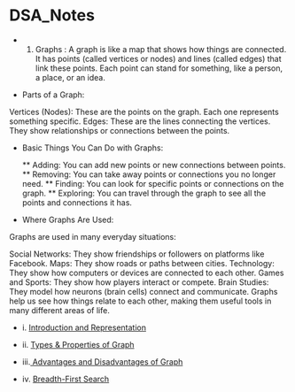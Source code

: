 # DSA_Notes
* 1. Graphs :
     A graph is like a map that shows how things are connected. It has points (called vertices or nodes) and lines (called edges) that link these points. Each point can stand for something, like a person, a place, or an idea.

* Parts of a Graph:
  
Vertices (Nodes): These are the points on the graph. Each one represents something specific.
Edges: These are the lines connecting the vertices. They show relationships or connections between the points.

* Basic Things You Can Do with Graphs:

  ** Adding: You can add new points or new connections between points.
** Removing: You can take away points or connections you no longer need.
** Finding: You can look for specific points or connections on the graph.
** Exploring: You can travel through the graph to see all the points and connections it has.
  
* Where Graphs Are Used:

Graphs are used in many everyday situations:

Social Networks: They show friendships or followers on platforms like Facebook.
Maps: They show roads or paths between cities.
Technology: They show how computers or devices are connected to each other.
Games and Sports: They show how players interact or compete.
Brain Studies: They model how neurons (brain cells) connect and communicate.
Graphs help us see how things relate to each other, making them useful tools in many different areas of life.
  * i.  [Introduction and Representation](https://medium.com/@ObitoUchia/graphs-52a0cb25bfaa)
  * ii. [Types & Properties of Graph](https://medium.com/@ObitoUchia/graphs-51769163277d)
  * iii.[ Advantages and Disadvantages of Graph  ](https://medium.com/@ObitoUchia/graphs-0d363b5609b1)

  * iv.  [Breadth-First Search](https://medium.com/@ObitoUchia/breadth-first-search-45770318dc7a)
